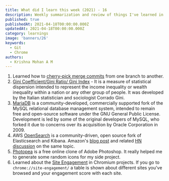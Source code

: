 ```yaml
---
title: What did I learn this week (2021) - 16
description: Weekly summarization and review of things I've learned in the third week of April 2021 
published: true
publishedAt: 2021-04-18T00:00:00.000Z
updatedAt: 2021-04-18T00:00:00.000Z
category: learnings
image: 'banners/26'
keywords:  
  - Git
  - Chrome   
authors:
  - Krishna Mohan A M
---
```


1. Learned how to [cherry-pick merge commits](https://stackoverflow.com/a/12628579/1520750) from one branch to another. 
2. [Gini Coefficient/Gini Ratio/ Gini Index](https://en.wikipedia.org/wiki/Gini_coefficient) - It is a measure of statistical dispersion intended to represent the income inequality or wealth inequality within a nation or any other group of people. It was developed by the Italian statistician and sociologist Corrado Gini.
3. [MariaDB](https://mariadb.org/) is a community-developed, commercially supported fork of the MySQL relational database management system, intended to remain free and open-source software under the GNU General Public License. Development is led by some of the original developers of MySQL, who forked it due to concerns over its acquisition by Oracle Corporation in 2009.
4. AWS [OpenSearch](https://github.com/opensearch-project/OpenSearch) is a community-driven, open source fork of Elasticsearch and Kibana. Amazon's [blog post](https://aws.amazon.com/blogs/opensource/introducing-opensearch/) and related [HN discussion](https://news.ycombinator.com/item?id=26780848) on the same topic.
5. [Photopea](https://www.photopea.com/) is a free online clone of Adobe Photoshop. It really helped me to generate some random icons for my side project.
6. Learned about the [Site Engagement](https://www.chromium.org/developers/design-documents/site-engagement) in Chromium projects. If you go to `chrome://site-engagement/` a table is shown about different sites you've browsed and your engagement score with each site.

